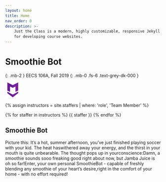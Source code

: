 ```yaml
---
layout: home
title: Home
nav_order: 0
description: >-
    Just the Class is a modern, highly customizable, responsive Jekyll theme
    for developing course websites.
---
```


# Smoothie Bot
{: .mb-2 }
EECS 106A, Fall 2019 
{: .mb-0 .fs-6 .text-grey-dk-000 }

![alt text](https://github.com/adam-p/markdown-here/raw/master/src/common/images/icon48.png "Logo Title Text 1")

{% assign instructors = site.staffers | where: 'role', 'Team Member' %}
<div class="role">
  {% for staffer in instructors %}
  {{ staffer }}
  {% endfor %}
</div>

## Smoothie Bot

Picture this: It’s a hot, summer afternoon, you’ve just finished playing soccer with your kid. The heat haswithered away your energy, and the thirst in your mouth is quite unbearable. The thought pops up in yourconscience:Damn, a smoothie sounds sooo freaking good right about now, but Jamba Juice is oh so far!Enter, your own personal SmoothieBot - capable of freshly blending any smoothie of your heart’s desire,right in the comfort of your home - with no effort required!

